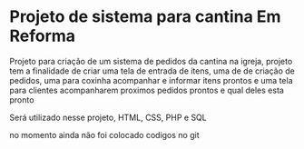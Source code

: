 # Projeto de sistema para cantina Em Reforma


Projeto para criação de um sistema de pedidos da cantina na igreja, projeto tem a finalidade de criar uma tela de entrada de itens, uma de de criação de pedidos, uma para coxinha acompanhar e informar itens prontos e uma tela para clientes acompanharem proximos pedidos prontos e qual deles esta pronto


Será utilizado nesse projeto, HTML, CSS, PHP e SQL

no momento ainda não foi colocado codigos no git 
